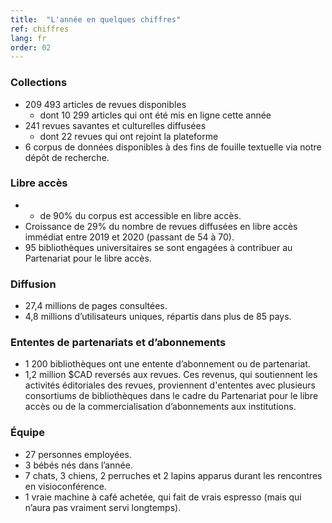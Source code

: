 ```yaml
---
title:  "L'année en quelques chiffres"
ref: chiffres
lang: fr
order: 02
---
```


### Collections

* 209 493 articles de revues disponibles
  * dont 10 299 articles qui ont été mis en ligne cette année
* 241 revues savantes et culturelles diffusées
  * dont 22 revues qui ont rejoint la plateforme
* 6 corpus de données disponibles à des fins de fouille textuelle via notre dépôt de recherche.

### Libre accès

* + de 90% du corpus est accessible en libre accès.
* Croissance de 29% du nombre de revues diffusées en libre accès immédiat entre 2019 et  2020 (passant de 54 à 70).
* 95 bibliothèques universitaires
se sont engagées à contribuer au Partenariat pour le libre accès.

### Diffusion

* 27,4 millions de pages consultées.
* 4,8 millions d’utilisateurs uniques, répartis dans plus de 85 pays.

### Ententes de partenariats et d’abonnements

* 1 200 bibliothèques ont une entente d’abonnement ou de partenariat.
* 1,2 million $CAD reversés aux revues. Ces revenus, qui soutiennent les activités éditoriales des revues, proviennent d'ententes avec plusieurs consortiums de bibliothèques dans le cadre du Partenariat pour le libre accès ou de la commercialisation d’abonnements aux institutions.

### Équipe

* 27 personnes employées.
* 3 bébés nés dans l’année.
* 7 chats, 3 chiens, 2 perruches et 2 lapins apparus durant les rencontres en visioconférence.
* 1 vraie machine à café achetée, qui fait de vrais espresso (mais qui n’aura pas vraiment servi longtemps).
